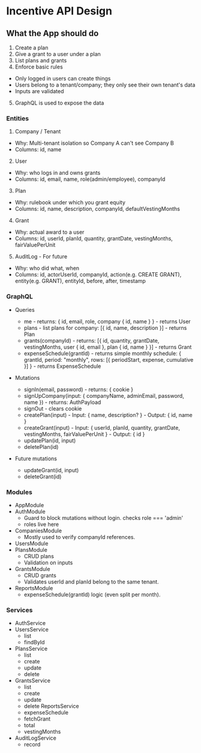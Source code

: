 # Incentive API Design

## What the App should do

1. Create a plan
2. Give a grant to a user under a plan
3. List plans and grants
4. Enforce basic rules

- Only logged in users can create things
- Users belong to a tenant/company; they only see their own tenant's data
- Inputs are validated

5. GraphQL is used to expose the data

### Entities

1. Company / Tenant

- Why: Multi-tenant isolation so Company A can't see Company B
- Columns: id, name

2. User

- Why: who logs in and owns grants
- Columns: id, email, name, role(admin/employee), companyId

3. Plan

- Why: rulebook under which you grant equity
- Columns: id, name, description, companyId, defaultVestingMonths

4. Grant

- Why: actual award to a user
- Columns: id, userId, planId, quantity, grantDate, vestingMonths, fairValuePerUnit

5. AuditLog - For future

- Why: who did what, when
- Columns: id, actorUserId, companyId, action(e.g. CREATE GRANT), entity(e.g. GRANT), entityId, before, after, timestamp

### GraphQL

- Queries
  - me - returns: { id, email, role, company { id, name } } - returns User
  - plans - list plans for company: [{ id, name, description }] - returns Plan
  - grants(companyId) - returns: [{ id, quantity, grantDate, vestingMonths, user { id, email }, plan { id, name } }] - returns Grant
  - expenseSchedule(grantId) - returns simple monthly schedule: { grantId, period: "monthly", rows: [{ periodStart, expense, cumulative }] } - returns ExpenseSchedule

- Mutations
  - signIn(email, password) - returns: { cookie }
  - signUpCompany(input: { companyName, adminEmail, password, name }) - returns: AuthPayload
  - signOut - clears cookie
  - createPlan(input) - Input: { name, description? } - Output: { id, name }
  - createGrant(input) - Input: { userId, planId, quantity, grantDate, vestingMonths, fairValuePerUnit } - Output: { id }
  - updatePlan(id, input)
  - deletePlan(id)

- Future mutations
  - updateGrant(id, input)
  - deleteGrant(id)

### Modules

- AppModule
- AuthModule
  - Guard to block mutations without login. checks role === 'admin'
  - roles live here
- CompaniesModule
  - Mostly used to verify companyId references.
- UsersModule
- PlansModule
  - CRUD plans
  - Validation on inputs
- GrantsModule
  - CRUD grants
  - Validates userId and planId belong to the same tenant.
- ReportsModule
  - expenseSchedule(grantId) logic (even split per month).

### Services

- AuthService
- UsersService
  - list
  - findById
- PlansService
  - list
  - create
  - update
  - delete
- GrantsService
  - list
  - create
  - update
  - delete
    ReportsService
  - expenseSchedule
  - fetchGrant
  - total
  - vestingMonths
- AuditLogService
  - record
